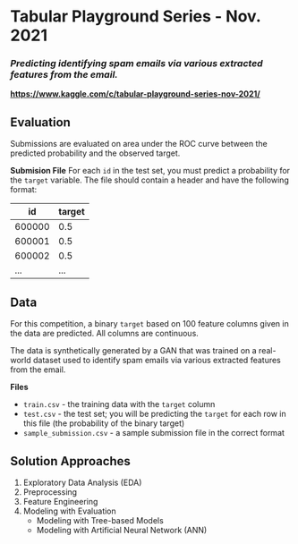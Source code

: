 # Tabular Playground Series - Nov. 2021

### *Predicting identifying spam emails via various extracted features from the email.*

**https://www.kaggle.com/c/tabular-playground-series-nov-2021/**

## Evaluation
Submissions are evaluated on area under the ROC curve between the predicted probability and the observed target.

**Submision File**
For each `id` in the test set, you must predict a probability for the `target` variable. The file should contain a header and have the following format:

|	id		|	target	|
|	---		|	------	|
|	600000	|	0.5		|
|	600001	|	0.5		|
|	600002	|	0.5		|
|	...		|	...		|

## Data
For this competition, a binary `target` based on 100 feature columns given in the data are predicted. All columns are continuous.

The data is synthetically generated by a GAN that was trained on a real-world dataset used to identify spam emails via various extracted features from the email.

**Files**
- `train.csv` - the training data with the `target` column
- `test.csv` - the test set; you will be predicting the `target` for each row in this file (the probability of the binary target)
- `sample_submission.csv` - a sample submission file in the correct format

## Solution Approaches
1. Exploratory Data Analysis (EDA)
2. Preprocessing
3. Feature Engineering
4. Modeling with Evaluation
	- Modeling with Tree-based Models
	- Modeling with Artificial Neural Network (ANN)
